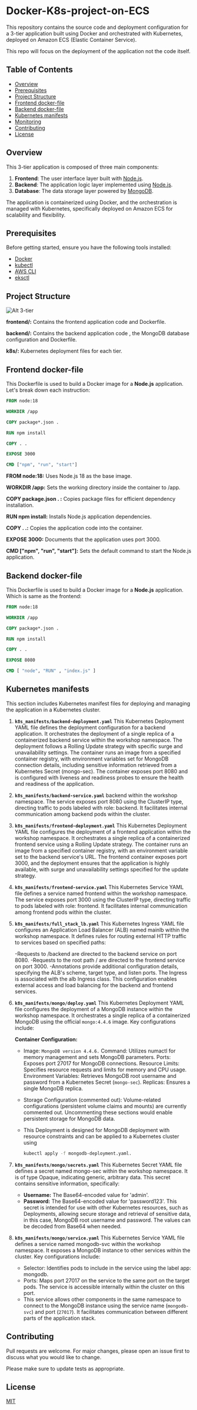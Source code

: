 # Docker-K8s-project-on-ECS

This repository contains the source code and deployment configuration for a 3-tier application built using Docker and orchestrated with Kubernetes, deployed on Amazon ECS (Elastic Container Service).

This repo will focus on the deployment of the application not the code itself.
## Table of Contents

- [Overview](#overview)
- [Prerequisites](#prerequisites)
- [Project Structure](#project-structure)
- [Frontend docker-file](#Frontend-docker-file)
- [Backend docker-file](#Backend-docker-file)
- [Kubernetes manifests](#kubernetes-manifests)
- [Monitoring](#monitoring)
- [Contributing](#contributing)
- [License](#license)

## Overview

This 3-tier application is composed of three main components:

1. **Frontend**: The user interface layer built with [Node.js](https://nodejs.org/).
2. **Backend**: The application logic layer implemented using [Node.js](https://nodejs.org/).
3. **Database**: The data storage layer powered by [MongoDB](https://www.mongodb.com/).

The application is containerized using Docker, and the orchestration is managed with Kubernetes, specifically deployed on Amazon ECS for scalability and flexibility.
## Prerequisites

Before getting started, ensure you have the following tools installed:

- [Docker](https://www.docker.com/)
- [kubectl](https://kubernetes.io/docs/tasks/tools/install-kubectl/)
- [AWS CLI](https://aws.amazon.com/cli/)
- [eksctl](https://eksctl.io/)

## Project Structure
![Alt 3-tier](/readme-images/3-tier.png)

**frontend/:** Contains the frontend application code and Dockerfile.

**backend/:** Contains the backend application code , the MongoDB database configuration and Dockerfile.

**k8s/:** Kubernetes deployment files for each tier.

## Frontend docker-file

This Dockerfile is used to build a Docker image for a **Node.js** application. Let's break down each instruction: 
```dockerfile
FROM node:18

WORKDIR /app

COPY package*.json .

RUN npm install

COPY . .

EXPOSE 3000

CMD ["npm", "run", "start"]
```
**FROM node:18:** Uses Node.js 18 as the base image.

**WORKDIR /app:** Sets the working directory inside the container to /app.

**COPY package.json . :** Copies package files for efficient dependency installation.

**RUN npm install:** Installs Node.js application dependencies.

**COPY . .:** Copies the application code into the container.

**EXPOSE 3000:** Documents that the application uses port 3000.

**CMD ["npm", "run", "start"]:** Sets the default command to start the Node.js application.

## Backend docker-file
This Dockerfile is used to build a Docker image for a **Node.js** application. Which is same as the frontend:

```dockerfile
FROM node:18

WORKDIR /app

COPY package*.json .

RUN npm install

COPY . .

EXPOSE 8080

CMD [ "node", "RUN" , "index.js" ]

```
## Kubernetes manifests

This section includes Kubernetes manifest files for deploying and managing the application in a Kubernetes cluster.
 1. **`k8s_manifests/backend-deployment.yaml`**
This Kubernetes Deployment YAML file defines the deployment configuration for a backend application. It orchestrates the deployment of a single replica of a containerized backend service within the workshop namespace. The deployment follows a Rolling Update strategy with specific surge and unavailability settings. The container runs an image from a specified container registry, with environment variables set for MongoDB connection details, including sensitive information retrieved from a Kubernetes Secret (mongo-sec). The container exposes port 8080 and is configured with liveness and readiness probes to ensure the health and readiness of the application.
 
 2. **`k8s_manifests/backend-service.yaml`**
backend within the workshop namespace. The service exposes port 8080 using the ClusterIP type, directing traffic to pods labeled with role: backend. It facilitates internal communication among backend pods within the cluster.

 3. **`k8s_manifests/frontend-deployment.yaml`**
This Kubernetes Deployment YAML file configures the deployment of a frontend application within the workshop namespace. It orchestrates a single replica of a containerized frontend service using a Rolling Update strategy. The container runs an image from a specified container registry, with an environment variable set to the backend service's URL. The frontend container exposes port 3000, and the deployment ensures that the application is highly available, with surge and unavailability settings specified for the update strategy.
 
 4. **`k8s_manifests/frontend-service.yaml`**
This Kubernetes Service YAML file defines a service named frontend within the workshop namespace. The service exposes port 3000 using the ClusterIP type, directing traffic to pods labeled with role: frontend. It facilitates internal communication among frontend pods within the cluster.
 5. **`k8s_manifests/full_stack_lb.yaml`**
This Kubernetes Ingress YAML file configures an Application Load Balancer (ALB) named mainlb within the workshop namespace. It defines rules for routing external HTTP traffic to services based on specified paths:

    -Requests to /backend are directed to the backend service on port 8080.
    -Requests to the root path / are directed to the frontend service on port 3000.
    -Annotations provide additional configuration details, specifying the ALB's scheme, target type, and listen ports. The Ingress is associated with the alb Ingress class. This configuration enables external access and load balancing for the backend and frontend services.
 1. **`k8s_manifests/mongo/deploy.yaml`**
  This Kubernetes Deployment YAML file configures the deployment of a MongoDB instance within the workshop namespace. It orchestrates a single replica of a containerized MongoDB using the official `mongo:4.4.6` image. Key configurations include:

     **Container Configuration:**

     - Image: `MongoDB version 4.4.6.`
    Command: Utilizes numactl for memory management and sets MongoDB parameters.
    Ports: Exposes port 27017 for MongoDB connections.
    Resource Limits: Specifies resource requests and limits for memory and CPU usage.
    Environment Variables: Retrieves MongoDB root username and password from a Kubernetes Secret (`mongo-sec`).
    Replicas: Ensures a single MongoDB replica.

    - Storage Configuration (commented out): Volume-related configurations (persistent volume claims and mounts) are currently commented out. Uncommenting these sections would enable persistent storage for MongoDB data.

     - This Deployment is designed for MongoDB deployment with resource constraints and can be applied to a Kubernetes cluster using
       ```bash
       kubectl apply -f mongodb-deployment.yaml.
       ```

1. **`k8s_manifests/mongo/secrets.yaml`**
  This Kubernetes Secret YAML file defines a secret named mongo-sec within the workshop namespace. It is of type Opaque, indicating generic, arbitrary data. This secret contains sensitive information, specifically:

    - **Username:** The Base64-encoded value for 'admin'.
    - **Password:** The Base64-encoded value for 'password123'.
    This secret is intended for use with other Kubernetes resources, such as Deployments, allowing secure storage and retrieval of sensitive data, in this case, MongoDB root username and password. The values can be decoded from Base64 when needed.
1. **`k8s_manifests/mongo/service.yaml`**
This Kubernetes Service YAML file defines a service named mongodb-svc within the workshop namespace. It exposes a MongoDB instance to other services within the cluster. Key configurations include:

    - Selector: Identifies pods to include in the service using the label app: mongodb.
    - Ports: Maps port 27017 on the service to the same port on the target pods. The service is accessible internally within the cluster on this port.
    - This service allows other components in the same namespace to connect to the MongoDB instance using the service name (`mongodb-svc`) and port (`27017`). It facilitates communication between different parts of the application stack.
## Contributing

Pull requests are welcome. For major changes, please open an issue first
to discuss what you would like to change.

Please make sure to update tests as appropriate.

## License

[MIT](https://choosealicense.com/licenses/mit/)